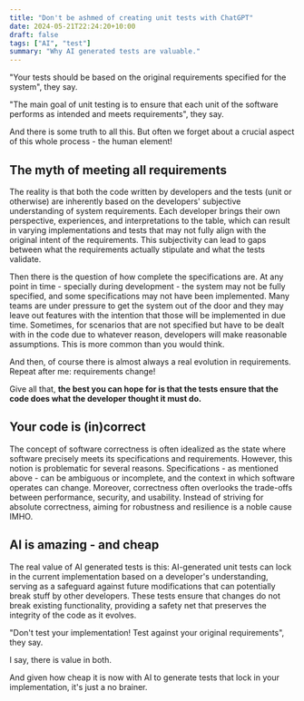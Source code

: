 ```yaml
---
title: "Don't be ashmed of creating unit tests with ChatGPT"
date: 2024-05-21T22:24:20+10:00
draft: false
tags: ["AI", "test"]
summary: "Why AI generated tests are valuable."
---
```


"Your tests should be based on the original requirements specified for the system", they say.

"The main goal of unit testing is to ensure that each unit of the software performs as intended and meets requirements", they say.

And there is some truth to all this. But often we forget about a crucial aspect of this whole process - the human element!

## The myth of meeting all requirements

The reality is that both the code written by developers and the tests (unit or otherwise) are inherently based on the developers' subjective understanding of system requirements. Each developer brings their own perspective, experiences, and interpretations to the table, which can result in varying implementations and tests that may not fully align with the original intent of the requirements. This subjectivity can lead to gaps between what the requirements actually stipulate and what the tests validate.

Then there is the question of how complete the specifications are. At any point in time - specially during development - the system may not be fully specified, and some specifications may not have been implemented. Many teams are under pressure to get the system out of the door and they may leave out features with the intention that those will be implemented in due time. Sometimes, for scenarios that are not specified but have to be dealt with in the code due to whatever reason, developers will make reasonable assumptions. This is more common than you would think.

And then, of course there is almost always a real evolution in requirements. Repeat after me: requirements change!

Give all that, **the best you can hope for is that the tests ensure that the code does what the developer thought it must do.**

## Your code is (in)correct

The concept of software correctness is often idealized as the state where software precisely meets its specifications and requirements. However, this notion is problematic for several reasons. Specifications - as mentioned above - can be ambiguous or incomplete, and the context in which software operates can change. Moreover, correctness often overlooks the trade-offs between performance, security, and usability. Instead of striving for absolute correctness, aiming for robustness and resilience is a noble cause IMHO.

## AI is amazing - and cheap

The real value of AI generated tests is this: AI-generated unit tests can lock in the current implementation based on a developer's understanding, serving as a safeguard against future modifications that can potentially break stuff by other developers. These tests ensure that changes do not break existing functionality, providing a safety net that preserves the integrity of the code as it evolves.

"Don't test your implementation! Test against your original requirements", they say.

I say, there is value in both.

And given how cheap it is now with AI to generate tests that lock in your implementation, it's just a no brainer.
